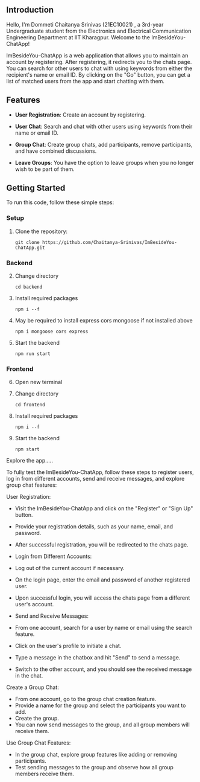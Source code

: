 ## Introduction

Hello, I'm Dommeti Chaitanya Srinivas (21EC10021) , a 3rd-year Undergraduate student from the Electronics and Electrical Communication Engineering Department at IIT Kharagpur. Welcome to the ImBesideYou-ChatApp!

ImBesideYou-ChatApp is a web application that allows you to maintain an account by registering. After registering, it redirects you to the chats page. You can search for other users to chat with using keywords from either the recipient's name or email ID. By clicking on the "Go" button, you can get a list of matched users from the app and start chatting with them. 

## Features

- **User Registration**: Create an account by registering.

- **User Chat**: Search and chat with other users using keywords from their name or email ID.

- **Group Chat**: Create group chats, add participants, remove participants, and have combined discussions.

- **Leave Groups**: You have the option to leave groups when you no longer wish to be part of them.

## Getting Started

To run this code, follow these simple steps:

### Setup

1. Clone the repository:

   ```shell
   git clone https://github.com/Chaitanya-Srinivas/ImBesideYou-ChatApp.git

### Backend
2. Change directory
   ```shell
   cd backend
3. Install required packages
   ```shell
   npm i --f
4. May be required to install express cors mongoose if not installed above
   ```shall
   npm i mongoose cors express
5. Start the backend
   ```shell
   npm run start

### Frontend

6. Open new terminal
   
7. Change directory
   ```shell
   cd frontend
7. Install required packages
   ```shell
   npm i --f
8. Start the backend
   ```shell
   npm start

Explore the app.....

To fully test the ImBesideYou-ChatApp, follow these steps to register users, log in from different accounts, send and receive messages, and explore group chat features:

User Registration:

* Visit the ImBesideYou-ChatApp and click on the "Register" or "Sign Up" button.
* Provide your registration details, such as your name, email, and password.
* After successful registration, you will be redirected to the chats page.
* Login from Different Accounts:

* Log out of the current account if necessary.
* On the login page, enter the email and password of another registered user.
* Upon successful login, you will access the chats page from a different user's account.
* Send and Receive Messages:

* From one account, search for a user by name or email using the search feature.
* Click on the user's profile to initiate a chat.
* Type a message in the chatbox and hit "Send" to send a message.
* Switch to the other account, and you should see the received message in the chat.
  
Create a Group Chat:

* From one account, go to the group chat creation feature.
* Provide a name for the group and select the participants you want to add.
* Create the group.
* You can now send messages to the group, and all group members will receive them.

Use Group Chat Features:

* In the group chat, explore group features like adding or removing participants.
* Test sending messages to the group and observe how all group members receive them.

